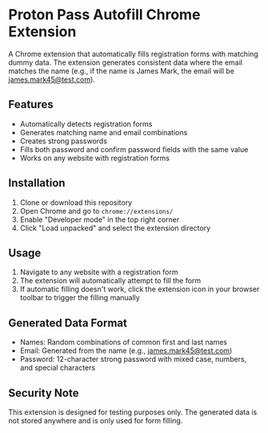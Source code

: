 # Proton Pass Autofill Chrome Extension

A Chrome extension that automatically fills registration forms with matching dummy data. The extension generates consistent data where the email matches the name (e.g., if the name is James Mark, the email will be james.mark45@test.com).

## Features

- Automatically detects registration forms
- Generates matching name and email combinations
- Creates strong passwords
- Fills both password and confirm password fields with the same value
- Works on any website with registration forms

## Installation

1. Clone or download this repository
2. Open Chrome and go to `chrome://extensions/`
3. Enable "Developer mode" in the top right corner
4. Click "Load unpacked" and select the extension directory

## Usage

1. Navigate to any website with a registration form
2. The extension will automatically attempt to fill the form
3. If automatic filling doesn't work, click the extension icon in your browser toolbar to trigger the filling manually

## Generated Data Format

- Names: Random combinations of common first and last names
- Email: Generated from the name (e.g., james.mark45@test.com)
- Password: 12-character strong password with mixed case, numbers, and special characters

## Security Note

This extension is designed for testing purposes only. The generated data is not stored anywhere and is only used for form filling. 